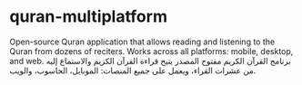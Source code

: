 # quran-multiplatform
Open-source Quran application that allows reading and listening to the Quran from dozens of reciters. Works across all platforms: mobile, desktop, and web. برنامج القرآن الكريم مفتوح المصدر يتيح قراءة القرآن الكريم والاستماع إليه من عشرات القراء، ويعمل على جميع المنصات: الموبايل، الحاسوب، والويب.
